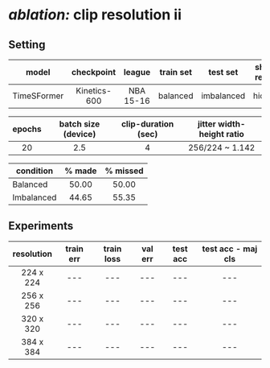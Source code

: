 # ***ablation:*** clip resolution ii

## **Setting**

| model | checkpoint | league | train set | test set | shot-result| train clips | val clips | test clips | coverage | 
| :---: | :---: | :---: | :---: | :---: | :---: | :---: | :---: | :---: | :---: |
TimeSFormer | Kinetics-600 | NBA 15-16 | balanced | imbalanced | hidden | 4500 | 500 | 500 | 100%

| epochs| batch size (device) | clip-duration (sec) | jitter width-height ratio |
| :---: | :---: | :---: | :---: | 
20 | 2.5 | 4 | $256/224$ ~ 1.142

| condition | % made | % missed |
| --- | :---: | :---:|
| Balanced | 50.00 | 50.00 |
| Imbalanced | 44.65 | 55.35 |

## **Experiments**

| resolution | train err | train loss | val err | test acc | test acc - maj cls|
| :---: | :---: | :---: | :---: | :---: | :---: | 
| 224 x 224 | --- | --- | --- | --- |  --- | 
| 256 x 256 | --- | --- | --- | --- |  --- | 
| 320 x 320 | --- | --- | --- | --- |  --- | 
| 384 x 384 | --- | --- | --- | --- |  --- | 